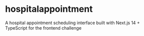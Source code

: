 # hospitalappointment
A hospital appointment scheduling interface built with Next.js 14 + TypeScript for the frontend challenge
